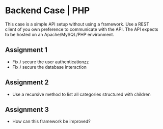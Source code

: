 # Backend Case | PHP

This case is a simple API setup without using a framework. Use a REST client of you own preference to communicate with the API. The API expects to be hosted on an Apache/MySQL/PHP environment.

## Assignment 1

- Fix / secure the user authenticationzz
- Fix / secure the database interaction

## Assignment 2

- Use a recursive method to list all categories structured with children

## Assignment 3

- How can this framework be improved?
